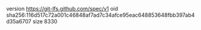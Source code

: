 version https://git-lfs.github.com/spec/v1
oid sha256:116d517c72a001c46848af7ad7c34afce95eac648853648fbb397ab4d35a6707
size 8330

